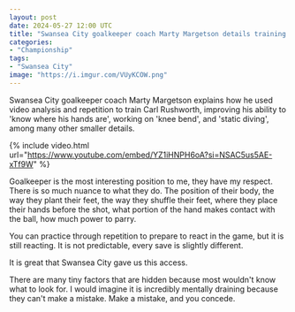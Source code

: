 ```yaml
---
layout: post
date: 2024-05-27 12:00 UTC
title: "Swansea City goalkeeper coach Marty Margetson details training with Carl Rushworth"
categories:
- "Championship"
tags:
- "Swansea City"
image: "https://i.imgur.com/VUyKCOW.png"
---
```


Swansea City goalkeeper coach Marty Margetson explains how he used video analysis and repetition to train Carl Rushworth, improving his ability to 'know where his hands are', working on 'knee bend', and 'static diving', among many other smaller details.

<!---more--->

{% include video.html url="https://www.youtube.com/embed/YZ1iHNPH6oA?si=NSAC5us5AE-xTf9W" %}

Goalkeeper is the most interesting position to me, they have my respect. There is so much nuance to what they do. The position of their body, the way they plant their feet, the way they shuffle their feet, where they place their hands before the shot, what portion of the hand makes contact with the ball, how much power to parry.

You can practice through repetition to prepare to react in the game, but it is still reacting. It is not predictable, every save is slightly different. 

It is great that Swansea City gave us this access. 

There are many tiny factors that are hidden because most wouldn't know what to look for. I would imagine it is incredibly mentally draining because they can't make a mistake. Make a mistake, and you concede. 